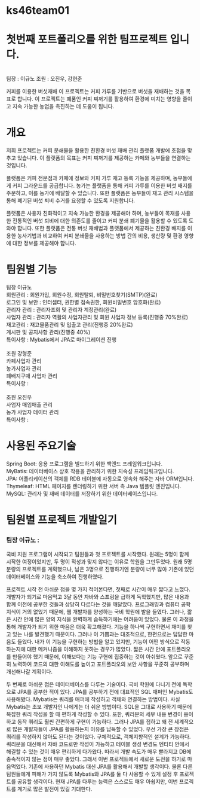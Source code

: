 # ks46team01
<h1>첫번째 포트폴리오를 위한 팀프로젝트 입니다.</h1> <br>
팀장 : 이규노 조원 : 오진우, 강현준 <br>

커피를 이용한 버섯재배
이 프로젝트는 커피 가루를 기반으로 버섯을 재배하는 것을 목표로 합니다. 이 프로젝트는 폐품인 커피 찌꺼기를 활용하여 환경에 미치는 영향을 줄이고 지속 가능한 농업을 촉진하는 데 도움이 됩니다.

<h1>개요</h1>
저희 프로젝트는 커피 분쇄물을 활용한 친환경 버섯 재배 관리 플랫폼 개발에 초점을 맞추고 있습니다. 이 플랫폼의 목표는 커피 찌꺼기를 제공하는 카페와 농부들을 연결하는 것입니다.

플랫폼은 커피 전문점과 카페에 정보와 커피 가루 재고 등록 기능을 제공하며, 농부들에게 커피 그라운드를 공급합니다. 농가는 플랫폼을 통해 커피 가루를 이용한 버섯 배지를 주문하고, 이를 농가에 배달할 수 있습니다. 또한 플랫폼은 농부들이 재고 관리 시스템을 통해 폐기된 버섯 퇴비 수거를 요청할 수 있도록 지원합니다.

플랫폼은 사용자 친화적이고 지속 가능한 환경을 제공해야 하며, 농부들이 목재를 사용한 전통적인 버섯 퇴비에 대한 의존도를 줄이고 커피 분쇄 폐기물을 활용할 수 있도록 도와야 합니다. 또한 플랫폼은 전통 버섯 재배법과 플랫폼에서 제공하는 친환경 배지를 이용한 농사기법과 비교하여 커피 분쇄물을 사용하는 방법 간의 비용, 생산량 및 환경 영향에 대한 정보를 제공해야 합니다.

<h1>팀원별 기능</h1>
팀장 이규노 <br>
회원관리 : 회원가입, 회원수정, 회원탈퇴, 비밀번호찾기(SMTP)(완료) <br>
로그인 및 보안 : 인터셉터, 권한별 접속권한, 회원비밀번호 암호화(완료) <br>
관리자 관리 : 관리자조회 및 관리자 계정관리(완료) <br>
사업자 관리 : 관리자 역활의 사업자관리 및 회원 사업자 정보 등록(진행중 70%완료) <br>
재고관리 : 재고물품관리 및 입출고 관리(진행중 20%완료) <br>
게시판 및 공지사항 관리(진행중 40%) <br>
특이사항 : Mybatis에서 JPA로 마이그레이션 진행 <br>
<br>
조원 강형준 <br>
카페사업자 관리 <br>
농가사업자 관리 <br>
폐배지구매 사업자 관리 <br>
특이사항 : <br>
<br>
조원 오진우 <br>
사업자 매입매출 관리 <br>
농가 사업자 데이터 관리 <br>
특이사항 : <br>

<h1>사용된 주요기술</h1>
Spring Boot: 응용 프로그램을 빌드하기 위한 백엔드 프레임워크입니다. <br>
MyBatis: 데이터베이스 상호 작용을 관리하기 위한 지속성 프레임워크입니다. <br>
JPA: 어플리케이션의 객체를 RDB 테이블에 자동으로 영속화 해주는 자바 ORM입니다. <br>
Thymeleaf: HTML 페이지를 렌더링하기 위한 서버 측 Java 템플릿 엔진입니다. <br>
MySQL: 관리자 및 재배 데이터를 저장하기 위한 데이터베이스입니다. <br>

<h1>팀원별 프로젝트 개발일기</h1>
<h3>팀장 이규노 :</h3>
<p>국비 지원 프로그램이 시작되고 팀원들과 첫 프로젝트를 시작했다. 원래는 5명이 함께 시작한 여정이었지만, 두 명이 적성과 맞지 않다는 이유로 학원을 그만두었다. 
원래 5명 분량의 프로젝트를 계획했으나, 남은 3명으로 진행하기엔 분량이 너무 많아 기존에 있던 데이터베이스와 기능을 축소하여 진행하였다.

프로젝트 시작 전 아쉬운 점을 몇 가지 적어본다면, 첫째로 시간이 매우 짧다고 느꼈다. 개발자가 되기로 마음먹고 3달 동안 자바와 스프링을 급하게 독학했지만,
많은 내용과 함께 이전에 공부한 것들과 상당히 다르다는 것을 깨달았다. 프로그래밍과 컴퓨터 공학 지식이 거의 없었기 때문에, 웹 개발자를 양성하는 국비 학원에 발을 들였다. 
그러나, 짧은 시간 안에 많은 양의 지식을 완벽하게 습득하기에는 어려움이 있었다. 물론 이 과정을 통해 개발자가 되기 위한 마음은 더욱 확고해졌다. 기능을 하나씩 구현하면서 재미를 찾고 있는 나를 발견했기 때문이다. 
그러나 이 기쁨과는 대조적으로, 한편으로는 답답한 마음도 들었다. 내가 이 기능을 구현하는 방법을 알고 있지만, 기능이 어떤 방식으로 작동하는지에 대한 메커니즘을 이해하지 못하는 경우가 많았다. 
짧은 시간 안에 포트폴리오를 만들어야 했기 때문에, 이해보다는 기능 구현에 집중하는 것이 아쉬웠다. 앞으로 꾸준히 노력하여 코드의 대한 이해도를 높이고 포트폴리오의 보안 사항을 꾸준히 공부하며 개선해나갈 계획이다.</p>

<p>두 번째로 아쉬운 점은 데이터베이스를 다루는 기술이다. 국비 학원에 다니기 전에 독학으로 JPA를 공부한 적이 있다. 
JPA를 공부하기 전에 대표적인 SQL 매퍼인 Mybatis도 사용해봤다. Mybatis는 쿼리를 매퍼에 작성하고 객체와 연결하는 방법이다. 
사실 Mybatis는 초보 개발자인 나에게는 더 쉬운 방법이다. SQL을 그대로 사용하기 때문에 복잡한 쿼리 작성을 할 때 편하게 작성할 수 있다. 
또한, 쿼리문의 세부 내용 변경이 용이하고 동작 쿼리도 훨씬 간편하게 구현이 가능하다. 그러나 JPA를 접하고 왜 전 세계적으로 많은 개발자들이 JPA를 활용하는지 이유를 납득할 수 있었다. 
우선 가장 큰 장점은 쿼리를 작성하지 않아도 된다는 것이었다. 구체적으로, 객체지향적인 설계가 가능하다. 
쿼리문을 대신해서 자바 코드로만 작성이 가능하고 테이블 생성 변경도 엔티티 안에서 해결할 수 있는 것이 매우 편리하게 다가왔다. 
따라서 개발 속도가 매우 빨라지고 DB에 종속적이지 않는 점이 매우 좋았다. 그래서 이번 프로젝트에서 새로운 도전을 하기로 마음먹었다. 
기존에 사용하던 Mybatis 대신 JPA를 활용해서 개발할 생각이다. 
물론 다른 팀원들에게 피해가 가지 않도록 Mybatis와 JPA를 둘 다 사용할 수 있게 설정 후 프로젝트를 공유할 생각이다. 
현재 JPA를 다루는 능력은 스스로도 매우 아쉽지만, 이번 프로젝트를 계기로 많은 발전이 있길 기대한다.</p>